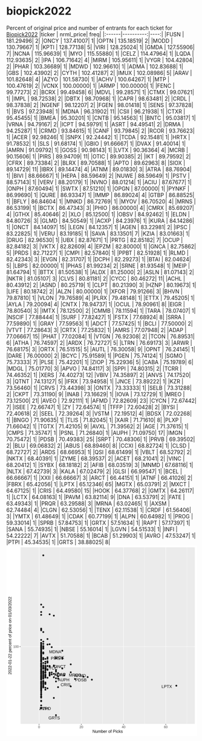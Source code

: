 # biopick2022
Percent of original price and number of entrants for each ticket for [Biopick2022](https://twitter.com/hashtag/Biopick2022)
|ticker | nrml_price| freq|
|:------|----------:|----:|
|FUSN   |  181.29496|    2|
|ONCY   |  137.41007|    1|
|OPTN   |  135.18519|    2|
|MODD   |  130.79667|    1|
|KPTI   |  128.77138|    5|
|VIRI   |  128.25024|    1|
|GMDA   |  127.55906|    7|
|NCNA   |  115.96639|    1|
|MYO    |  115.55880|    1|
|CELZ   |  114.47964|    1|
|LQDA   |  112.93635|    2|
|IPA    |  106.71642|    4|
|MIRM   |  105.95611|    1|
|VYGR   |  104.42804|    2|
|PHAR   |  103.36689|    1|
|MDWD   |  102.96610|    1|
|ADMA   |  102.83688|    1|
|GBS    |  102.43902|    2|
|CYTH   |  102.41287|    2|
|IMUX   |  102.08986|    5|
|ARAV   |  101.82648|    4|
|AZYO   |  101.58730|    1|
|ACHV   |  100.64267|    1|
|MTP    |  100.47619|    2|
|VCNX   |  100.00000|    1|
|ARMP   |  100.00000|    1|
|FENC   |   99.77273|    2|
|BCRX   |   99.49458|    6|
|MDVL   |   99.28571|    1|
|CTMX   |   99.07621|    1|
|IMPL   |   98.72538|    2|
|DBTX   |   98.70968|    1|
|CAPR   |   98.63481|    2|
|CRDL   |   98.37838|    2|
|NGENF  |   98.12207|    2|
|FGEN   |   98.01418|    1|
|SENS   |   97.37828|    1|
|BVS    |   97.23948|    1|
|MDNA   |   96.31902|   11|
|CSII   |   96.21938|    1|
|CTXR   |   95.45455|    1|
|BMEA   |   95.30201|    1|
|CNTB   |   95.14563|    1|
|BNTC   |   95.03817|    1|
|VRNA   |   94.79167|    2|
|ICPT   |   94.59791|    1|
|ASRT   |   94.49541|    2|
|DRMA   |   94.25287|    1|
|CRMD   |   93.84615|    1|
|CANF   |   93.79845|    2|
|RCOR   |   93.76623|    1|
|ACER   |   92.98246|    1|
|SNPX   |   92.24442|    1|
|TCDA   |   92.15481|    1|
|HRTX   |   91.78532|    1|
|SLS    |   91.68174|    1|
|GBIO   |   91.66667|    1|
|DVAX   |   91.40014|    1|
|AMRN   |   91.09792|    1|
|GOSS   |   90.98143|    1|
|LVTX   |   90.36364|    4|
|MCRB   |   90.15606|    1|
|PIRS   |   89.94709|   11|
|OTIC   |   89.90385|    2|
|IKT    |   89.79592|    2|
|CFRX   |   89.73384|    2|
|BLRX   |   89.70588|    1|
|APTO   |   89.62963|    8|
|SIOX   |   89.14729|   11|
|IBRX   |   89.14474|    4|
|ATNM   |   89.01830|    3|
|ATRA   |   88.76904|    1|
|BIVI   |   88.66667|    1|
|HEPA   |   88.59649|    2|
|NUWE   |   88.59649|    1|
|PSTV   |   88.57143|    1|
|VERV   |   88.20179|    1|
|NVNO   |   88.01214|    1|
|ACIU   |   87.67677|    1|
|ONPH   |   87.60494|    1|
|SWTX   |   87.51210|    1|
|OPGN   |   87.00000|    1|
|PYNKF  |   86.99690|    1|
|QURE   |   86.93347|    1|
|IMMP   |   86.89024|    4|
|GTBP   |   86.88525|    1|
|BFLY   |   86.84604|    1|
|MNKD   |   86.72769|    1|
|MYOV   |   86.70520|    4|
|MRNS   |   86.53199|    1|
|BCTX   |   86.47343|    3|
|PHIO   |   86.00000|    4|
|CMRX   |   85.69207|    4|
|GTHX   |   85.40646|    2|
|XLO    |   85.12500|    1|
|OBSV   |   84.92462|    1|
|ELDN   |   84.80726|    3|
|GLMD   |   84.50549|    1|
|ACXP   |   84.23976|    1|
|KURA   |   84.14286|    1|
|ONCT   |   84.14097|   15|
|LEGN   |   84.12357|    1|
|AGEN   |   83.22981|    2|
|IPSC   |   83.22825|    1|
|VERU   |   83.19185|    1|
|SAVA   |   83.13501|    7|
|KZIA   |   83.01663|    1|
|DRUG   |   82.96530|    1|
|UBX    |   82.87671|    1|
|PRTG   |   82.85182|    7|
|OCUP   |   82.84182|    3|
|VKTX   |   82.82609|    4|
|EPZM   |   82.80000|    1|
|GNCA   |   82.75862|    5|
|PRDS   |   82.71227|    1|
|CMPI   |   82.57840|    1|
|PPBT   |   82.51928|    1|
|RLMD   |   82.42343|    3|
|EVGN   |   82.31707|    1|
|DCPH   |   82.29273|    1|
|BTAI   |   82.04624|    5|
|LBPS   |   82.00000|    1|
|PHAS   |   81.99234|    2|
|SRNE   |   81.93548|    1|
|MEIP   |   81.64794|    1|
|BTTX   |   81.50538|    1|
|ALDX   |   81.25000|    2|
|ASLN   |   81.07143|    2|
|NKTR   |   81.05107|    3|
|CLVS   |   80.81181|    2|
|CYCC   |   80.46272|   11|
|ACHL   |   80.43912|    2|
|ASND   |   80.25719|    1|
|CLPT   |   80.21390|    3|
|HZNP   |   80.19673|    1|
|LIFE   |   80.18742|    2|
|ALZN   |   80.00000|    1|
|XFOR   |   79.91266|    3|
|BHVN   |   79.87810|    1|
|VLON   |   79.76589|    4|
|PLRX   |   79.48148|    1|
|ETTX   |   79.45205|    1|
|AYLA   |   79.20094|    4|
|CNTX   |   78.94737|    1|
|OCUL   |   78.90961|    8|
|EIGR   |   78.80540|    3|
|IMTX   |   78.12500|    2|
|CMMB   |   78.11594|    1|
|TARA   |   78.07407|    1|
|NSCIF  |   77.88444|    1|
|SURF   |   77.82427|    1|
|FSTX   |   77.68924|    8|
|SRRA   |   77.59890|    1|
|GRAY   |   77.59563|    1|
|ADCT   |   77.57425|    1|
|BCLI   |   77.50000|    2|
|VTVT   |   77.28643|    3|
|CRTX   |   77.25832|    1|
|AMRS   |   77.07948|    2|
|ADAP   |   77.06667|   15|
|PHAT   |   77.02084|    1|
|VTGN   |   76.92308|    2|
|TCON   |   76.89531|    6|
|ATHA   |   76.74597|    2|
|ARDX   |   76.72727|    5|
|LTRN   |   76.69173|    3|
|ARWR   |   76.68175|    3|
|ORTX   |   76.51515|    5|
|AUTL   |   76.30058|    9|
|OPNT   |   76.24145|    1|
|DARE   |   76.00000|    2|
|BCYC   |   75.91589|    1|
|PGEN   |   75.74124|    1|
|SGMO   |   75.73333|    7|
|PLSE   |   75.42201|    1|
|ZIOP   |   75.22936|    5|
|CABA   |   75.19789|    6|
|MDGL   |   75.01770|    3|
|APVO   |   74.84117|    3|
|SPPI   |   74.80315|    2|
|TCRR   |   74.46352|    1|
|XERS   |   74.40273|   12|
|VBIV   |   74.35897|    2|
|ANVS   |   74.17520|    3|
|QTNT   |   74.13127|    5|
|IFRX   |   73.94958|    1|
|JNCE   |   73.89222|    1|
|KZR    |   73.56460|    1|
|CRVS   |   73.44398|    3|
|ONTX   |   73.33333|    1|
|SELB   |   73.31288|    2|
|CKPT   |   73.31190|    9|
|INAB   |   73.16629|    1|
|IOVA   |   73.12729|    1|
|MREO   |   73.12500|   21|
|AVEO   |   72.92111|    1|
|AFMD   |   72.82609|   23|
|CYCN   |   72.67442|    7|
|ISEE   |   72.66747|    1|
|ZY     |   72.64574|    1|
|TFFP   |   72.60428|    2|
|BYSI   |   72.40618|    2|
|SEEL   |   72.39264|    3|
|VSTM   |   72.19512|    4|
|BDSX   |   72.02268|    1|
|BNGO   |   71.90635|    1|
|TLIS   |   71.82045|    1|
|XAIR   |   71.71610|    8|
|PLXP   |   71.66042|    1|
|TGTX   |   71.42105|    9|
|AVXL   |   71.39562|    2|
|AGE    |   71.37615|    1|
|CMPS   |   71.35747|    1|
|PSNL   |   71.26840|    1|
|AUPH   |   71.09750|   17|
|IMGN   |   70.75472|    1|
|PDSB   |   70.49383|   25|
|SRPT   |   70.48306|    1|
|PRVB   |   69.39502|    2|
|BLU    |   69.06832|    2|
|ABUS   |   68.89460|    8|
|CCXI   |   68.82724|    1|
|CLSD   |   68.72727|    2|
|ARDS   |   68.66953|    1|
|QSI    |   68.61499|    1|
|VBLT   |   68.52792|    2|
|NKTX   |   68.40391|    1|
|ZYME   |   68.39537|    2|
|ACET   |   68.21041|    2|
|VINC   |   68.20412|    1|
|SYBX   |   68.18182|    2|
|AFIB   |   68.03519|    3|
|MNMD   |   67.68116|    1|
|NLTX   |   67.42739|    3|
|KALA   |   67.02479|    2|
|GLSI   |   66.99547|    1|
|BCEL   |   66.66667|    1|
|XXII   |   66.66667|    3|
|ARCT   |   66.44151|    1|
|ATNF   |   66.41026|    2|
|FBRX   |   65.42056|    1|
|LPTX   |   65.12346|   65|
|MGTX   |   65.03791|    2|
|MXCT   |   64.67125|    1|
|CRIS   |   64.49580|   15|
|HOOK   |   64.37768|    2|
|GMTX   |   64.26117|    1|
|LCTX   |   64.08163|    1|
|PAVM   |   63.82114|    9|
|DNA    |   63.53791|    2|
|FATE   |   63.49343|    1|
|PRQR   |   63.29588|    3|
|MRNA   |   63.02465|    1|
|AXSM   |   62.74484|    4|
|CLGN   |   62.53056|    1|
|TENX   |   62.11538|    1|
|CRDF   |   61.56406|    3|
|YMTX   |   61.48649|    1|
|CDAK   |   60.77199|    1|
|ALPN   |   60.64982|    1|
|PROG   |   59.33014|    1|
|SPRB   |   57.84753|    1|
|GRTX   |   57.51634|    1|
|RAPT   |   57.17397|    1|
|SANA   |   55.74935|    1|
|NBSE   |   55.16014|    1|
|LGVN   |   54.51533|    1|
|INFI   |   54.22222|    7|
|AVTX   |   51.70588|    1|
|BCAB   |   51.29903|    1|
|AVRO   |   47.53247|    1|
|PTPI   |   45.34535|    1|
|GRTS   |   38.88025|    8|
![retvspicks](biopicks.png?raw=true)
